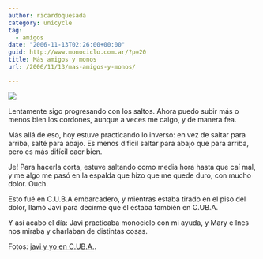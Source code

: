 ```yaml
---
author: ricardoquesada
category: unicycle
tag:
  - amigos
date: "2006-11-13T02:26:00+00:00"
guid: http://www.monociclo.com.ar/?p=20
title: Más amigos y monos
url: /2006/11/13/mas-amigos-y-monos/

---
```

[![](http://lh5.google.com/ricardoquesada/RVfRlYAsABI/AAAAAAAAA5M/HEtO1Qx6hIY/Javi%2C%20Richi%20y%20CUBA%20029.jpg?imgmax=512)](http://lh5.google.com/ricardoquesada/RVfRlYAsABI/AAAAAAAAA5M/HEtO1Qx6hIY/Javi%2C%20Richi%20y%20CUBA%20029.jpg?imgmax=512)

Lentamente sigo progresando con los saltos.
Ahora puedo subir más o menos bien los cordones, aunque a veces me caigo,
y de manera fea.

Más allá de eso, hoy estuve practicando lo inverso: en vez de saltar para arriba,
salté para abajo.
Es menos difícil saltar para abajo que para arriba, pero es más difícil caer bien.

Je! Para hacerla corta, estuve saltando como media hora hasta que caí mal,
y me algo me pasó en la espalda que hizo que me quede duro, con mucho dolor.
Ouch.

Esto fué en C.U.B.A embarcadero, y mientras estaba tirado en el piso del dolor,
llamó Javi para decirme que él estaba también en C.UB.A.

Y así acabo el día: Javi practicaba monociclo con mi ayuda,
y Mary e Ines nos miraba y charlaban de distintas cosas.  

Fotos: [javi y yo en C.UB.A.](https://photos.app.goo.gl/SC1VdFE2P6YfJuFNA).
